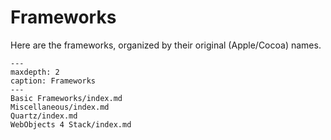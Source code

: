 # Frameworks

Here are the frameworks, organized by their original (Apple/Cocoa) names.

```{toctree}
---
maxdepth: 2
caption: Frameworks
---     
Basic Frameworks/index.md
Miscellaneous/index.md
Quartz/index.md
WebObjects 4 Stack/index.md
```
